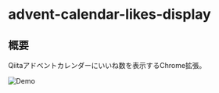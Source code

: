 # advent-calendar-likes-display

## 概要
Qiitaアドベントカレンダーにいいね数を表示するChrome拡張。

![Demo](https://user-images.githubusercontent.com/17779386/70391616-5c67cd80-1a1a-11ea-91c3-ef97658019ec.gif)
